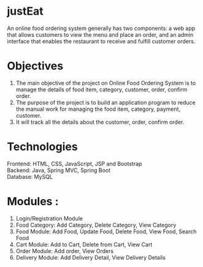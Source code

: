 # justEat
An online food ordering system generally has two components: a web app that allows customers to view the menu and place an order, and an admin interface that enables the restaurant to receive and fulfill customer orders.

# Objectives
1. The main objective of the project on Online Food Ordering System is to manage the details of food item, category, customer, order, confirm order. <br/>
2. The purpose of the project is to build an application program to reduce the manual work for managing the food item, category, payment, customer. <br/>
3. It will track all the details about the customer, order, confirm order. <br/>

# Technologies
Frontend: HTML, CSS, JavaScript, JSP and Bootstrap <br/>
Backend: Java, Spring MVC, Spring Boot <br/>
Database: MySQL <br/>

# Modules :
1. Login/Registration Module <br/>
2. Food Category: Add Category, Delete Category, View Category <br/>
3. Food Module: Add Food, Update Food, Delete Food, View Food, Search Food <br/>
4. Cart Module: Add to Cart, Delete from Cart, View Cart <br/>
5. Order Module: Add order, View Orders <br/>
6. Delivery Module: Add Delivery Detail, View Delivery Details <br/>
